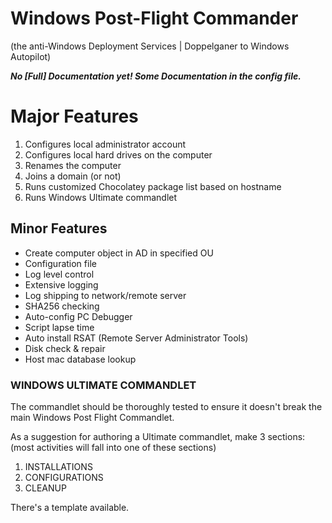# Windows Post-Flight Commander


(the anti-Windows Deployment Services | Doppelganer to Windows Autopilot)




***No [Full] Documentation yet! Some Documentation in the config file.***


# Major Features
1.	Configures local administrator account
2.	Configures local hard drives on the computer
3.	Renames the computer
4.	Joins a domain (or not)
5.	Runs customized Chocolatey package list based on hostname
6.	Runs Windows Ultimate commandlet

## Minor Features
- Create computer object in AD in specified OU
- Configuration file
- Log level control
- Extensive logging
- Log shipping to network/remote server
- SHA256 checking
- Auto-config PC Debugger
- Script lapse time
- Auto install RSAT (Remote Server Administrator Tools)
- Disk check & repair
- Host mac database lookup



### WINDOWS ULTIMATE COMMANDLET

The commandlet should be thoroughly tested to ensure it doesn't break the main Windows Post Flight Commandlet.

As a suggestion for authoring a Ultimate commandlet, make 3 sections:
(most activities will fall into one of these sections)

1.	INSTALLATIONS
2.	CONFIGURATIONS
3.	CLEANUP

There's a template available.
